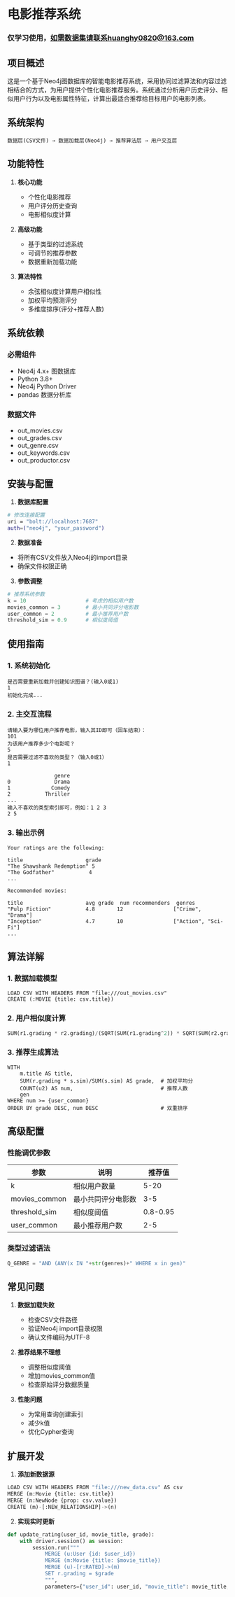 # 电影推荐系统 

### 仅学习使用，如需数据集请联系huanghy0820@163.com

## 项目概述

这是一个基于Neo4j图数据库的智能电影推荐系统，采用协同过滤算法和内容过滤相结合的方式，为用户提供个性化电影推荐服务。系统通过分析用户历史评分、相似用户行为以及电影属性特征，计算出最适合推荐给目标用户的电影列表。

## 系统架构

```
数据层(CSV文件) → 数据加载层(Neo4j) → 推荐算法层 → 用户交互层
```

## 功能特性

1. **核心功能**
   - 个性化电影推荐
   - 用户评分历史查询
   - 电影相似度计算

2. **高级功能**
   - 基于类型的过滤系统
   - 可调节的推荐参数
   - 数据重新加载功能

3. **算法特性**
   - 余弦相似度计算用户相似性
   - 加权平均预测评分
   - 多维度排序(评分+推荐人数)

## 系统依赖

### 必需组件
- Neo4j 4.x+ 图数据库
- Python 3.8+
- Neo4j Python Driver
- pandas 数据分析库

### 数据文件
- out_movies.csv
- out_grades.csv  
- out_genre.csv
- out_keywords.csv
- out_productor.csv

## 安装与配置

1. **数据库配置**
```bash
# 修改连接配置
uri = "bolt://localhost:7687"
auth=("neo4j", "your_password")
```

2. **数据准备**
- 将所有CSV文件放入Neo4j的import目录
- 确保文件权限正确

3. **参数调整**
```python
# 推荐系统参数
k = 10                   # 考虑的相似用户数
movies_common = 3        # 最小共同评分电影数  
user_common = 2          # 最小推荐用户数
threshold_sim = 0.9      # 相似度阈值
```

## 使用指南

### 1. 系统初始化
```
是否需要重新加载并创建知识图谱？(输入0或1)
1
初始化完成...
```

### 2. 主交互流程
```
请输入要为哪位用户推荐电影，输入其ID即可（回车结束）：
101
为该用户推荐多少个电影呢？
5
是否需要过滤不喜欢的类型？（输入0或1）
1

               genre
0              Drama
1             Comedy
2           Thriller
...
输入不喜欢的类型索引即可，例如：1 2 3
2 5
```

### 3. 输出示例
```
Your ratings are the following:

title                    grade
"The Shawshank Redemption" 5
"The Godfather"           4
...

Recommended movies:

title                    avg grade  num recommenders  genres
"Pulp Fiction"           4.8       12                ["Crime", "Drama"]
"Inception"              4.7       10                ["Action", "Sci-Fi"]
...
```

## 算法详解

### 1. 数据加载模型
```cypher
LOAD CSV WITH HEADERS FROM "file:///out_movies.csv" 
CREATE (:MOVIE {title: csv.title})
```

### 2. 用户相似度计算
```python
SUM(r1.grading * r2.grading)/(SQRT(SUM(r1.grading^2)) * SQRT(SUM(r2.grading^2))) AS sim
```

### 3. 推荐生成算法
```cypher
WITH
    m.title AS title,
    SUM(r.grading * s.sim)/SUM(s.sim) AS grade,  # 加权平均分
    COUNT(u2) AS num,                            # 推荐人数
    gen
WHERE num >= {user_common}
ORDER BY grade DESC, num DESC                    # 双重排序
```

## 高级配置

### 性能调优参数
| 参数          | 说明               | 推荐值   |
| ------------- | ------------------ | -------- |
| k             | 相似用户数量       | 5-20     |
| movies_common | 最小共同评分电影数 | 3-5      |
| threshold_sim | 相似度阈值         | 0.8-0.95 |
| user_common   | 最小推荐用户数     | 2-5      |

### 类型过滤语法
```python
Q_GENRE = "AND (ANY(x IN "+str(genres)+" WHERE x in gen)"
```

## 常见问题

1. **数据加载失败**
   - 检查CSV文件路径
   - 验证Neo4j import目录权限
   - 确认文件编码为UTF-8

2. **推荐结果不理想**  
   - 调整相似度阈值
   - 增加movies_common值
   - 检查原始评分数据质量

3. **性能问题**
   - 为常用查询创建索引
   - 减少k值
   - 优化Cypher查询

## 扩展开发

1. **添加新数据源**
```python
LOAD CSV WITH HEADERS FROM "file:///new_data.csv" AS csv
MERGE (m:Movie {title: csv.title})
MERGE (n:NewNode {prop: csv.value})
CREATE (m)-[:NEW_RELATIONSHIP]->(n)
```

2. **实现实时更新**
```python
def update_rating(user_id, movie_title, grade):
    with driver.session() as session:
        session.run("""
            MERGE (u:User {id: $user_id})
            MERGE (m:Movie {title: $movie_title}) 
            MERGE (u)-[r:RATED]->(m)
            SET r.grading = $grade
            """, 
            parameters={"user_id": user_id, "movie_title": movie_title, "grade": grade})
```
